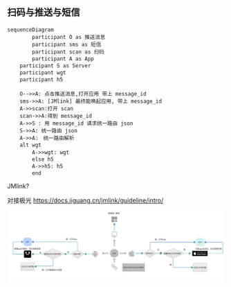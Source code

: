 ## 扫码与推送与短信

``` mermaid
sequenceDiagram
		participant O as 推送消息
		participant sms as 短信
		participant scan as 扫码
		participant A as App
    participant S as Server
    participant wgt
    participant h5

    O-->>A: 点击推送消息,打开应用 带上 message_id
    sms->>A: [JMlink] 最终能唤起应用, 带上 message_id
    A->>scan:打开 scan
    scan->>A:得到 message_id 
    A->>S : 用 message_id 请求统一路由 json
    S->>A: 统一路由 json
    A->>A:　统一路由解析
    alt wgt  
		A->>wgt: wgt　 
		else h5
		A->>h5: h5
		end
```



JMlink? 

对接极光 https://docs.jiguang.cn/jmlink/guideline/intro/

![image-20201104202115102](assets/image-20201104202115102.png)



 



